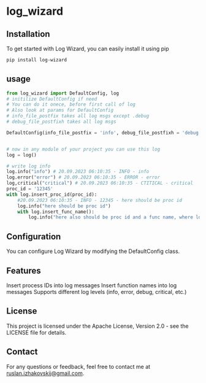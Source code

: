 # log_wizard

## Installation
To get started with Log Wizard, you can easily install it using pip
```bash
pip install log-wizard
```

## usage
```python
from log_wizard import DefaultConfig, log
# initilize DefaultConfig if need
# You can do it onece, before first call of log
# Also look at params for DefaultConfig
# info_file_postfix takes all log msgs except .debug
# debug_file_postfixh takes all log msgs

DefaultConfig(info_file_postfix = 'info', debug_file_postfixh = 'debug')


# now in any module of your project you can use this log
log = log()

# write log info
log.info("info") # 20.09.2023 06:10:35 - INFO - info
log.error("error") # 20.09.2023 06:10:35 - ERROR - error
log,critical("critical") # 20.09.2023 06:10:35 - CTITICAL - critical
proc_id = '12345'
with log.insert_proc_id(proc_id):
    #20.09.2023 06:10:35 - INFO - 12345 - here should be proc id
    log.info("here should be proc id")
    with log.insert_func_name():
        log.info("here also should be proc id and a func name, where log was called")
```

## Configuration
You can configure Log Wizard by modifying the DefaultConfig class.

## Features
Insert process IDs into log messages
Insert function names into log messages
Supports different log levels (info, error, debug, critical, etc.)

## License
This project is licensed under the Apache License, Version 2.0 - see the LICENSE file for details.

## Contact
For any questions or feedback, feel free to contact me at ruslan.izhakovskij@gmail.com.

